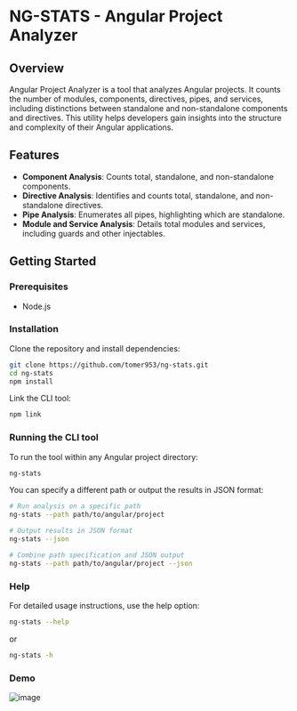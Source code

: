 # NG-STATS - Angular Project Analyzer

## Overview

Angular Project Analyzer is a tool that analyzes Angular projects. It counts the number of modules, components, directives, pipes, and services, including distinctions between standalone and non-standalone components and directives. This utility helps developers gain insights into the structure and complexity of their Angular applications.

## Features

- **Component Analysis**: Counts total, standalone, and non-standalone components.
- **Directive Analysis**: Identifies and counts total, standalone, and non-standalone directives.
- **Pipe Analysis**: Enumerates all pipes, highlighting which are standalone.
- **Module and Service Analysis**: Details total modules and services, including guards and other injectables.

## Getting Started

### Prerequisites

- Node.js

### Installation

Clone the repository and install dependencies:

```bash
git clone https://github.com/tomer953/ng-stats.git
cd ng-stats
npm install
```

Link the CLI tool:
```bash
npm link
```

### Running the CLI tool

To run the tool within any Angular project directory:
```bash
ng-stats
```

You can specify a different path or output the results in JSON format:
```bash
# Run analysis on a specific path
ng-stats --path path/to/angular/project

# Output results in JSON format
ng-stats --json

# Combine path specification and JSON output
ng-stats --path path/to/angular/project --json
```

### Help

For detailed usage instructions, use the help option:
```bash
ng-stats --help
```

or

```bash
ng-stats -h
```

### Demo

![image](https://github.com/tomer953/ng-stats/assets/1807493/04518537-9560-4c3b-ae6f-d5a7de42b8de)
